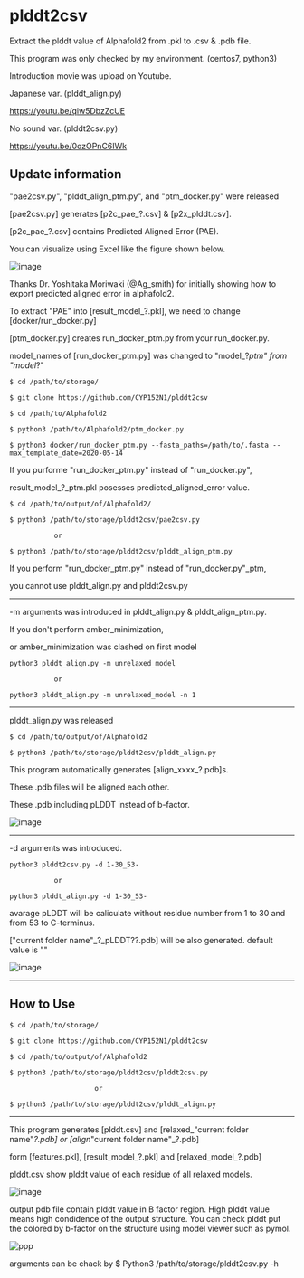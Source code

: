# plddt2csv
Extract the plddt value of Alphafold2 from .pkl to .csv & .pdb file.

This program was only checked by my environment. (centos7, python3)

Introduction movie was upload on Youtube.

Japanese var. (plddt_align.py)

https://youtu.be/qiw5DbzZcUE

No sound var. (plddt2csv.py)

https://youtu.be/0ozOPnC6IWk

Update information
--------------

"pae2csv.py", "plddt_align_ptm.py", and "ptm_docker.py" were released

[pae2csv.py] generates [p2c_pae_?.csv] & [p2x_plddt.csv].

[p2c_pae_?.csv] contains Predicted Aligned Error (PAE). 

You can visualize using Excel like the figure shown below.

![image](https://user-images.githubusercontent.com/87903303/127757080-41d251db-6b8f-4499-bf2a-f0ab71b953c9.png)

Thanks Dr. Yoshitaka Moriwaki (@Ag_smith) for initially showing how to export predicted aligned error in alphafold2.


To extract "PAE" into [result_model_?.pkl], we need to change [docker/run_docker.py]

[ptm_docker.py] creates run_docker_ptm.py from your run_docker.py.

model_names of [run_docker_ptm.py] was changed to "model_?_ptm" from "model_?" 

    $ cd /path/to/storage/

    $ git clone https://github.com/CYP152N1/plddt2csv

    $ cd /path/to/Alphafold2
   
    $ python3 /path/to/Alphafold2/ptm_docker.py
    
    $ python3 docker/run_docker_ptm.py --fasta_paths=/path/to/.fasta --max_template_date=2020-05-14
    
If you purforme "run_docker_ptm.py" instead of "run_docker.py", 

result_model_?_ptm.pkl posesses predicted_aligned_error value.
    
    $ cd /path/to/output/of/Alphafold2/
    
    $ python3 /path/to/storage/plddt2csv/pae2csv.py

               or

    $ python3 /path/to/storage/plddt2csv/plddt_align_ptm.py
    
If you perform "run_docker_ptm.py" instead of "run_docker.py"_ptm, 

you cannot use plddt_align.py and plddt2csv.py


--------------

-m arguments was introduced in plddt_align.py & plddt_align_ptm.py.

If you don't perform amber_minimization,

or amber_minimization was clashed on first model

    python3 plddt_align.py -m unrelaxed_model

               or

    python3 plddt_align.py -m unrelaxed_model -n 1

--------------
plddt_align.py was released

    $ cd /path/to/output/of/Alphafold2 

    $ python3 /path/to/storage/plddt2csv/plddt_align.py

This program automatically generates [align_xxxx_?.pdb]s.

These .pdb files will be aligned each other.

These .pdb including pLDDT instead of b-factor.

![image](https://user-images.githubusercontent.com/87903303/127757060-8d7081f6-6b15-4c92-b133-6988f1c50d66.png)

--------------
-d arguments was introduced.

    python3 plddt2csv.py -d 1-30_53-

               or

    python3 plddt_align.py -d 1-30_53-

avarage pLDDT will be caliculate without residue number from 1 to 30 and from 53 to C-terminus. 

["current folder name"_?_pLDDT??.pdb] will be also generated. default value is ""

![image](https://user-images.githubusercontent.com/87903303/126935487-5393b821-93ae-4460-a4dc-9a1034ea904e.png)

--------------
How to Use
--------------
    $ cd /path/to/storage/

    $ git clone https://github.com/CYP152N1/plddt2csv

    $ cd /path/to/output/of/Alphafold2

    $ python3 /path/to/storage/plddt2csv/plddt2csv.py
    
                         or

    $ python3 /path/to/storage/plddt2csv/plddt_align.py

--------------
This program generates [plddt.csv] and [relaxed_"current folder name"_?.pdb] or [align_"current folder name"_?.pdb]

form [features.pkl], [result_model_?.pkl] and [relaxed_model_?.pdb]

plddt.csv show plddt value of each residue of all relaxed models.

![image](https://user-images.githubusercontent.com/87903303/126872927-1b69da3d-35a6-4978-ac5b-22ddf87b9f69.png)

output pdb file contain plddt value in B factor region.
High plddt value means high condidence of the output structure.
You can check plddt put the colored by b-factor on the structure using model viewer such as pymol.  

![ppp](https://user-images.githubusercontent.com/87903303/126873215-8ed0f006-525d-45ae-abb4-ac8d0bab71f3.png)

arguments can be chack by $ Python3 /path/to/storage/plddt2csv.py -h


